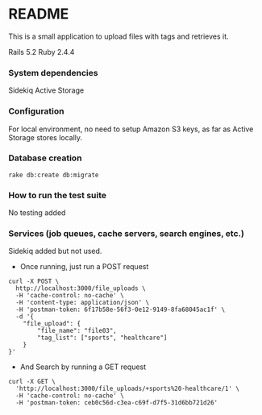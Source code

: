 # README

This is a small application to upload files with tags and retrieves it.

Rails 5.2
Ruby 2.4.4

### System dependencies

  Sidekiq
  Active Storage
  
### Configuration

  For local environment, no need to setup Amazon S3 keys, as far as Active Storage stores locally.

### Database creation

`rake db:create db:migrate`

### How to run the test suite
  
No testing added

### Services (job queues, cache servers, search engines, etc.)

Sidekiq added but not used.

+ Once running, just run a POST request
```
curl -X POST \
  http://localhost:3000/file_uploads \
  -H 'cache-control: no-cache' \
  -H 'content-type: application/json' \
  -H 'postman-token: 6f17b58e-56f3-0e12-9149-8fa68045ac1f' \
  -d '{
	"file_upload": {
		"file_name": "file03",
		"tag_list": ["sports", "healthcare"]
	}
}'
```

+ And Search by running a GET request
```
curl -X GET \
  'http://localhost:3000/file_uploads/+sports%20-healthcare/1' \
  -H 'cache-control: no-cache' \
  -H 'postman-token: ceb0c56d-c3ea-c69f-d7f5-31d6bb721d26'
```

